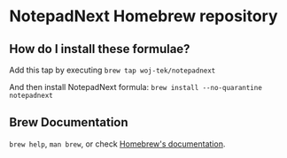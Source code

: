 # NotepadNext Homebrew repository

## How do I install these formulae?

Add this tap by executing `brew tap woj-tek/notepadnext`

And then install NotepadNext formula:
`brew install --no-quarantine notepadnext`

## Brew Documentation
`brew help`, `man brew`, or check [Homebrew's documentation][brew-docs].

[brew]: https://brew.sh
[brew-docs]: https://docs.brew.sh
